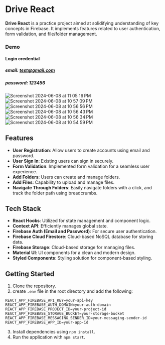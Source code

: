 # Drive React

**Drive React** is a practice project aimed at solidifying understanding of key concepts in Firebase. It implements features related to user authentication, form validation, and file/folder management.

### Demo

#### Login credential
##### email: test@gmail.com
##### password: 123456

![Screenshot 2024-06-08 at 11 05 16 PM](https://github.com/hrshkshri/drive-react/assets/108923011/6bb1807b-6b7b-4f99-934d-a8e741c50075)
![Screenshot 2024-06-08 at 10 57 09 PM](https://github.com/hrshkshri/drive-react/assets/108923011/274d57dd-6555-40e1-ab94-bc927452c1ee)
![Screenshot 2024-06-08 at 10 56 56 PM](https://github.com/hrshkshri/drive-react/assets/108923011/23d0292a-1145-43b8-a881-80db5de0a9f5)
![Screenshot 2024-06-08 at 10 56 43 PM](https://github.com/hrshkshri/drive-react/assets/108923011/755d312c-dc81-4f97-a1a5-b3e29aff6532)
![Screenshot 2024-06-08 at 10 56 34 PM](https://github.com/hrshkshri/drive-react/assets/108923011/d3bc2a05-b616-434c-b7dc-c98f5303c122)
![Screenshot 2024-06-08 at 10 54 59 PM](https://github.com/hrshkshri/drive-react/assets/108923011/bf9fd03d-f3c3-421e-9aa7-fe5fcbbc9ab2)


## Features

- **User Registration**: Allow users to create accounts using email and password.
- **User Sign In**: Existing users can sign in securely.
- **Form Validation**: Implemented form validation for a seamless user experience.
- **Add Folders**: Users can create and manage folders.
- **Add Files**: Capability to upload and manage files.
- **Navigate Through Folders**: Easily navigate folders with a click, and track the folder path using breadcrumbs.

## Tech Stack

- **React Hooks**: Utilized for state management and component logic.
- **Context API**: Efficiently manages global state.
- **Firebase Auth (Email and Password)**: For secure user authentication.
- **Firebase Cloud Firestore**: Cloud-based NoSQL database for storing data.
- **Firebase Storage**: Cloud-based storage for managing files.
- **Material UI**: UI components for a clean and modern design.
- **Styled Components**: Styling solution for component-based styling.

## Getting Started

1. Clone the repository.
2. create `.env` file in the root directory and add the following:

```
REACT_APP_FIREBASE_API_KEY=your-api-key
REACT_APP_FIREBASE_AUTH_DOMAIN=your-auth-domain
REACT_APP_FIREBASE_PROJECT_ID=your-project-id
REACT_APP_FIREBASE_STORAGE_BUCKET=your-storage-bucket
REACT_APP_FIREBASE_MESSAGING_SENDER_ID=your-messaging-sender-id
REACT_APP_FIREBASE_APP_ID=your-app-id
```
3. Install dependencies using `npm install`.
4. Run the application with `npm start`.
